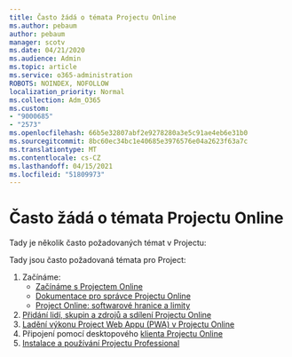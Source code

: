 ```yaml
---
title: Často žádá o témata Projectu Online
ms.author: pebaum
author: pebaum
manager: scotv
ms.date: 04/21/2020
ms.audience: Admin
ms.topic: article
ms.service: o365-administration
ROBOTS: NOINDEX, NOFOLLOW
localization_priority: Normal
ms.collection: Adm_O365
ms.custom:
- "9000685"
- "2573"
ms.openlocfilehash: 66b5e32807abf2e9278280a3e5c91ae4eb6e31b0
ms.sourcegitcommit: 8bc60ec34bc1e40685e3976576e04a2623f63a7c
ms.translationtype: MT
ms.contentlocale: cs-CZ
ms.lasthandoff: 04/15/2021
ms.locfileid: "51809973"
---
```

# <a name="project-online-frequently-requested-topics"></a>Často žádá o témata Projectu Online

Tady je několik často požadovaných témat v Projectu:

Tady jsou často požadovaná témata pro Project:
1.  Začínáme: 
    -   [Začínáme s Projectem Online](https://docs.microsoft.com/projectonline/get-started-with-project-online) 
    -   [Dokumentace pro správce Projectu Online](https://docs.microsoft.com/projectonline/project-online) 
    -   [Project Online: softwarové hranice a limity](https://docs.microsoft.com/ProjectOnline/project-online-software-boundaries-and-limits) 
2.  [Přidání lidí, skupin a zdrojů a sdílení Projectu Online](https://docs.microsoft.com/projectonline/step-2-add-people-to-project-online) 
3.  [Ladění výkonu Project Web Appu (PWA) v Projectu Online](https://docs.microsoft.com/projectonline/tune-project-online-performance)
4.  Připojení pomocí desktopového [klienta Projectu Online](https://docs.microsoft.com/projectonline/connect-to-project-online-with-the-project-online-desktop-client) 
5.  [Instalace a používání Projectu Professional](https://support.office.com/article/install-project-7059249b-d9fe-4d61-ab96-5c5bf435f281) 
